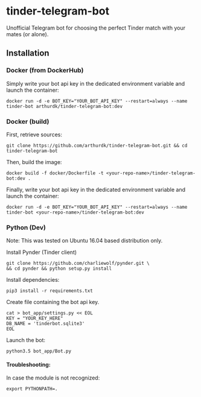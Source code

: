 # tinder-telegram-bot
Unofficial Telegram bot for choosing the perfect Tinder match with your mates (or alone).


## Installation

### Docker (from DockerHub)

Simply write your bot api key in the dedicated environment variable and launch the container:
```
docker run -d -e BOT_KEY="YOUR_BOT_API_KEY" --restart=always --name tinder-bot arthurdk/tinder-telegram-bot:dev
```


### Docker (build)

First, retrieve sources:

```
git clone https://github.com/arthurdk/tinder-telegram-bot.git && cd tinder-telegram-bot
```

Then, build the image:
```
docker build -f docker/Dockerfile -t <your-repo-name>/tinder-telegram-bot:dev .
```

Finally, write your bot api key in the dedicated environment variable and launch the container:

```
docker run -d -e BOT_KEY="YOUR_BOT_API_KEY" --restart=always --name tinder-bot <your-repo-name>/tinder-telegram-bot:dev
```

### Python (Dev)

Note: This was tested on Ubuntu 16.04 based distribution only.

Install Pynder (Tinder client)
```
git clone https://github.com/charliewolf/pynder.git \
&& cd pynder && python setup.py install
```

Install dependencies:
```
pip3 install -r requirements.txt
```


Create file containing the bot api key.
```
cat > bot_app/settings.py << EOL
KEY = "YOUR_KEY_HERE"
DB_NAME = 'tinderbot.sqlite3'
EOL
```

Launch the bot:
```
python3.5 bot_app/Bot.py
```

#### Troubleshooting:
In case the module is not recognized:
```
export PYTHONPATH=.
```